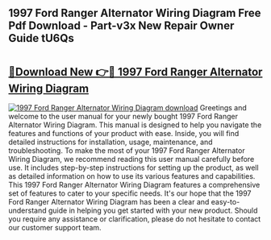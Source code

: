 ## 1997 Ford Ranger Alternator Wiring Diagram Free Pdf Download - Part-v3x New Repair Owner Guide tU6Qs

# <h2><a href="http://dfssz8.blite.top/?on=1997+Ford+Ranger+Alternator+Wiring+Diagram">🔗Download New 👉🔴 1997 Ford Ranger Alternator Wiring Diagram</a></h2>

[![1997 Ford Ranger Alternator Wiring Diagram download](https://i.imgur.com/lujVjoI.png)](http://dfssz8.blite.top/?on=1997+Ford+Ranger+Alternator+Wiring+Diagram)
Greetings and welcome to the user manual for your newly bought 1997 Ford Ranger Alternator Wiring Diagram. This manual is designed to help you navigate the features and functions of your product with ease. Inside, you will find detailed instructions for installation, usage, maintenance, and troubleshooting. To make the most of your 1997 Ford Ranger Alternator Wiring Diagram, we recommend reading this user manual carefully before use. It includes step-by-step instructions for setting up the product, as well as detailed information on how to use its various features and capabilities. This 1997 Ford Ranger Alternator Wiring Diagram features a comprehensive set of features to cater to your specific needs. It's our hope that the 1997 Ford Ranger Alternator Wiring Diagram has been a clear and easy-to-understand guide in helping you get started with your new product. Should you require any assistance or clarification, please do not hesitate to contact our customer support team.

